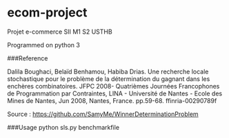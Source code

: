 # ecom-project
Projet e-commerce SII  M1 S2 USTHB

Programmed on python 3

###Reference

Dalila Boughaci, Belaïd Benhamou, Habiba Drias. Une recherche locale stochastique pour le problème
de la détermination du gagnant dans les enchères combinatoires. JFPC 2008- Quatrièmes Journées
Francophones de Programmation par Contraintes, LINA - Université de Nantes - Ecole des Mines de
Nantes, Jun 2008, Nantes, France. pp.59-68. ffinria-00290789f

Source : https://github.com/SamyMe/WinnerDeterminationProblem

###Usage
python sls.py benchmarkfile
